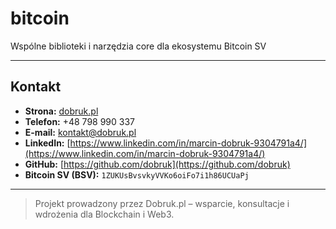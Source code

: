 # bitcoin

Wspólne biblioteki i narzędzia core dla ekosystemu Bitcoin SV

---

## Kontakt

* **Strona:** [dobruk.pl](https://dobruk.pl)
* **Telefon:** +48 798 990 337
* **E-mail:** [kontakt@dobruk.pl](mailto:kontakt@dobruk.pl)
* **LinkedIn:** [https://www.linkedin.com/in/marcin-dobruk-9304791a4/](https://www.linkedin.com/in/marcin-dobruk-9304791a4/)
* **GitHub:** [https://github.com/dobruk](https://github.com/dobruk)
* **Bitcoin SV (BSV):** `1ZUKUsBvsvkyVVKo6oiFo7i1h86UCUaPj`

---

> Projekt prowadzony przez Dobruk.pl – wsparcie, konsultacje i wdrożenia dla Blockchain i Web3.
